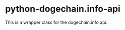 python-dogechain.info-api
=========================

This is a wrapper class for the dogechain.info api.
